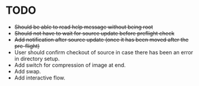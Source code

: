 TODO
====
* <del>Should be able to read help message without being root</del>
* <del>Should not have to wait for source update before preflight check</del>
* <del>Add notification after source update (once it has been moved after the pre-flight)</del>
* User should confirm checkout of source in case there has been an error in directory setup.
* Add switch for compression of image at end.
* Add swap.
* Add interactive flow.
